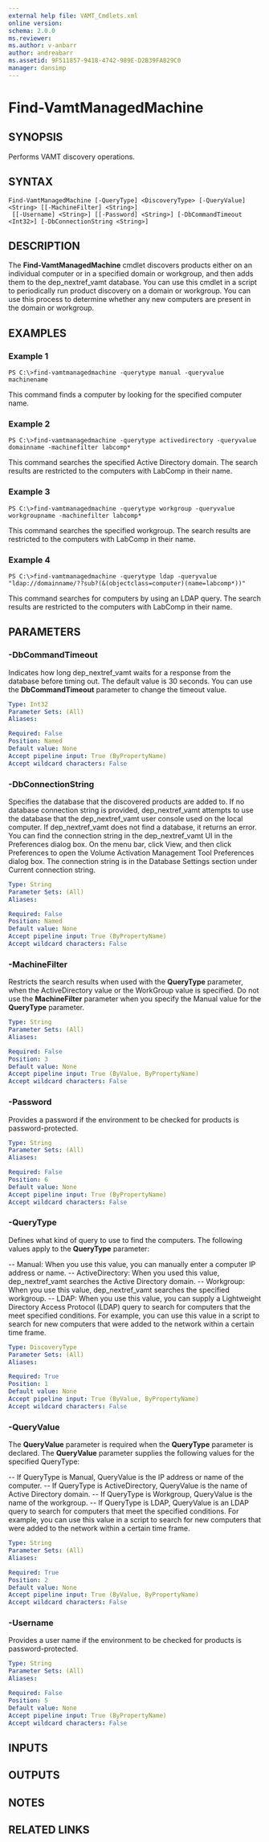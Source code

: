 ```yaml
---
external help file: VAMT_Cmdlets.xml
online version: 
schema: 2.0.0
ms.reviewer:
ms.author: v-anbarr
author: andreabarr
ms.assetid: 9F511857-9418-4742-989E-D2B39FA829C0
manager: dansimp
---
```


# Find-VamtManagedMachine

## SYNOPSIS
Performs VAMT discovery operations.

## SYNTAX

```
Find-VamtManagedMachine [-QueryType] <DiscoveryType> [-QueryValue] <String> [[-MachineFilter] <String>]
 [[-Username] <String>] [[-Password] <String>] [-DbCommandTimeout <Int32>] [-DbConnectionString <String>]
```

## DESCRIPTION
The **Find-VamtManagedMachine** cmdlet discovers products either on an individual computer or in a specified domain or workgroup, and then adds them to the dep_nextref_vamt database.
You can use this cmdlet in a script to periodically run product discovery on a domain or workgroup.
You can use this process to determine whether any new computers are present in the domain or workgroup.

## EXAMPLES

### Example 1
```
PS C:\>find-vamtmanagedmachine -querytype manual -queryvalue machinename
```

This command finds a computer by looking for the specified computer name.

### Example 2
```
PS C:\>find-vamtmanagedmachine -querytype activedirectory -queryvalue domainname -machinefilter labcomp*
```

This command searches the specified Active Directory domain.
The search results are restricted to the computers with LabComp in their name.

### Example 3
```
PS C:\>find-vamtmanagedmachine -querytype workgroup -queryvalue workgroupname -machinefilter labcomp*
```

This command searches the specified workgroup.
The search results are restricted to the computers with LabComp in their name.

### Example 4
```
PS C:\>find-vamtmanagedmachine -querytype ldap -queryvalue "ldap://domainname/??sub?(&(objectclass=computer)(name=labcomp*))"
```

This command searches for computers by using an LDAP query.
The search results are restricted to the computers with LabComp in their name.

## PARAMETERS

### -DbCommandTimeout
Indicates how long dep_nextref_vamt waits for a response from the database before timing out.
The default value is 30 seconds.
You can use the **DbCommandTimeout** parameter to change the timeout value.

```yaml
Type: Int32
Parameter Sets: (All)
Aliases: 

Required: False
Position: Named
Default value: None
Accept pipeline input: True (ByPropertyName)
Accept wildcard characters: False
```

### -DbConnectionString
Specifies the database that the discovered products are added to.
If no database connection string is provided, dep_nextref_vamt attempts to use the database that the dep_nextref_vamt user console used on the local computer.
If dep_nextref_vamt does not find a database, it returns an error.
You can find the connection string in the dep_nextref_vamt UI in the Preferences dialog box.
On the menu bar, click View, and then click Preferences to open the Volume Activation Management Tool Preferences dialog box.
The connection string is in the Database Settings section under Current connection string.

```yaml
Type: String
Parameter Sets: (All)
Aliases: 

Required: False
Position: Named
Default value: None
Accept pipeline input: True (ByPropertyName)
Accept wildcard characters: False
```

### -MachineFilter
Restricts the search results when used with the **QueryType** parameter, when the ActiveDirectory value or the WorkGroup value is specified.
Do not use the **MachineFilter** parameter when you specify the Manual value for the **QueryType** parameter.

```yaml
Type: String
Parameter Sets: (All)
Aliases: 

Required: False
Position: 3
Default value: None
Accept pipeline input: True (ByValue, ByPropertyName)
Accept wildcard characters: False
```

### -Password
Provides a password if the environment to be checked for products is password-protected.

```yaml
Type: String
Parameter Sets: (All)
Aliases: 

Required: False
Position: 6
Default value: None
Accept pipeline input: True (ByPropertyName)
Accept wildcard characters: False
```

### -QueryType
Defines what kind of query to use to find the computers.
The following values apply to the **QueryType** parameter:

-- Manual: When you use this value, you can manually enter a computer IP address or name.
-- ActiveDirectory: When you used this value, dep_nextref_vamt searches the Active Directory domain.
-- Workgroup: When you use this value, dep_nextref_vamt searches the specified workgroup.
-- LDAP: When you use this value, you can supply a Lightweight Directory Access Protocol (LDAP) query to search for computers that the meet specified conditions. For example, you can use this value in a script to search for new computers that were added to the network within a certain time frame.

```yaml
Type: DiscoveryType
Parameter Sets: (All)
Aliases: 

Required: True
Position: 1
Default value: None
Accept pipeline input: True (ByValue, ByPropertyName)
Accept wildcard characters: False
```

### -QueryValue
The **QueryValue** parameter is required when the **QueryType** parameter is declared.
The **QueryValue** parameter supplies the following values for the specified QueryType:

-- If QueryType is Manual, QueryValue is the IP address or name of the computer.
-- If QueryType is ActiveDirectory, QueryValue is the name of Active Directory domain.
-- If QueryType is Workgroup, QueryValue is the name of the workgroup.
-- If QueryType is LDAP, QueryValue is an LDAP query to search for computers that meet the specified conditions. For example, you can use this value in a script to search for new computers that were added to the network within a certain time frame.

```yaml
Type: String
Parameter Sets: (All)
Aliases: 

Required: True
Position: 2
Default value: None
Accept pipeline input: True (ByValue, ByPropertyName)
Accept wildcard characters: False
```

### -Username
Provides a user name if the environment to be checked for products is password-protected.

```yaml
Type: String
Parameter Sets: (All)
Aliases: 

Required: False
Position: 5
Default value: None
Accept pipeline input: True (ByPropertyName)
Accept wildcard characters: False
```

## INPUTS

## OUTPUTS

## NOTES

## RELATED LINKS

